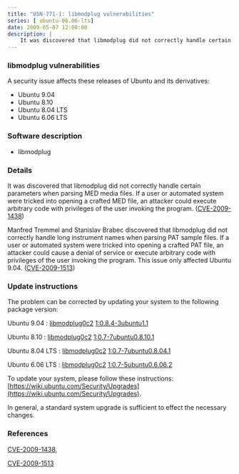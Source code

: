 ```yaml
---
title: "USN-771-1: libmodplug vulnerabilities"
series: [ ubuntu-06.06-lts]
date: 2009-05-07 12:00:00
description: |
    It was discovered that libmodplug did not correctly handle certain parameters when parsing MED media files. If a user or automated system were tricked into opening a crafted MED file, an attacker could execute arbitrary code with privileges of the user invoking the program. ([CVE-2009-1438](http://people.ubuntu.com/~ubuntu-security/cve/CVE-2009-1438))
--- 
```

 
### libmodplug vulnerabilities

A security issue affects these releases of Ubuntu and its derivatives:

* Ubuntu 9.04
* Ubuntu 8.10
* Ubuntu 8.04 LTS
* Ubuntu 6.06 LTS

### Software description

* libmodplug 

### Details

It was discovered that libmodplug did not correctly handle certain parameters when parsing MED media files. If a user or automated system were tricked into opening a crafted MED file, an attacker could execute arbitrary code with privileges of the user invoking the program. ([CVE-2009-1438](http://people.ubuntu.com/~ubuntu-security/cve/CVE-2009-1438))

Manfred Tremmel and Stanislav Brabec discovered that libmodplug did not correctly handle long instrument names when parsing PAT sample files. If a user or automated system were tricked into opening a crafted PAT file, an attacker could cause a denial of service or execute arbitrary code with privileges of the user invoking the program. This issue only affected Ubuntu 9.04. ([CVE-2009-1513](http://people.ubuntu.com/~ubuntu-security/cve/CVE-2009-1513)) 

### Update instructions

The problem can be corrected by updating your system to the following package version:

Ubuntu 9.04
 : [libmodplug0c2](https://launchpad.net/ubuntu/+source/libmodplug) <span> [1:0.8.4-3ubuntu1.1](https://launchpad.net/ubuntu/+source/libmodplug/1:0.8.4-3ubuntu1.1) </span> 

Ubuntu 8.10
 : [libmodplug0c2](https://launchpad.net/ubuntu/+source/libmodplug) <span> [1:0.7-7ubuntu0.8.10.1](https://launchpad.net/ubuntu/+source/libmodplug/1:0.7-7ubuntu0.8.10.1) </span> 

Ubuntu 8.04 LTS
 : [libmodplug0c2](https://launchpad.net/ubuntu/+source/libmodplug) <span> [1:0.7-7ubuntu0.8.04.1](https://launchpad.net/ubuntu/+source/libmodplug/1:0.7-7ubuntu0.8.04.1) </span> 

Ubuntu 6.06 LTS
 : [libmodplug0c2](https://launchpad.net/ubuntu/+source/libmodplug) <span> [1:0.7-5ubuntu0.6.06.2](https://launchpad.net/ubuntu/+source/libmodplug/1:0.7-5ubuntu0.6.06.2) </span> 

To update your system, please follow these instructions: [https://wiki.ubuntu.com/Security/Upgrades](https://wiki.ubuntu.com/Security/Upgrades).

In general, a standard system upgrade is sufficient to effect the necessary changes. 

### References

 [CVE-2009-1438](http://people.ubuntu.com/~ubuntu-security/cve/CVE-2009-1438), 

 [CVE-2009-1513](http://people.ubuntu.com/~ubuntu-security/cve/CVE-2009-1513)
 
